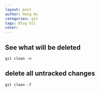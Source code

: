 ```yaml
---
layout: post
author: Hang Hu
categories: git
tags: Blog Git 
cover: 
---
```


## See what will be deleted

```
git clean -n
```


## delete all untracked changes


```
git clean -f
```
